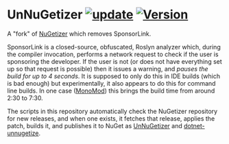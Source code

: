 # UnNuGetizer [![update](https://github.com/nike4613/unnugetizer/actions/workflows/update.yml/badge.svg)](https://github.com/nike4613/unnugetizer/actions/workflows/update.yml) [![Version](https://img.shields.io/nuget/vpre/UnNuGetizer.svg?color=royalblue)](https://www.nuget.org/packages/UnNuGetizer)

A "fork" of [NuGetizer](https://github.com/devlooped/nugetizer) which removes SponsorLink.

SponsorLink is a closed-source, obfuscated, Roslyn analyzer which, during the compiler invocation, performs
a network request to check if the user is sponsoring the developer. If the user is not (or does not have
everything set up so that request is possible) then it issues a warning, and *pauses the build for up to 4
seconds*. It is supposed to only do this in IDE builds (which is bad enough) but experimentally, it also
appears to do this for command line builds. In one case ([MonoMod](https://github.com/MonoMod/MonoMod))
this brings the build time from around 2:30 to 7:30.

The scripts in this repository automatically check the NuGetizer repository for new releases, and when one
exists, it fetches that release, applies the patch, builds it, and publishes it to NuGet as
[UnNuGetizer](https://www.nuget.org/packages/UnNuGetizeri) and 
[dotnet-unnugetize](https://www.nuget.org/packages/dotnet-unnugetize).


